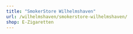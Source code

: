 ```yaml
---
title: "SmokerStore Wilhelmshaven"
url: /wilhelmshaven/smokerstore-wilhelmshaven/
shop: E-Zigaretten
---
```


